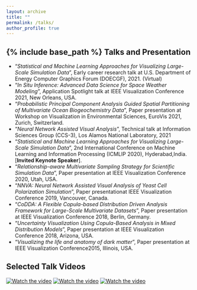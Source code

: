 ```yaml
---
layout: archive
title: ""
permalink: /talks/
author_profile: true
---
```

{% include base_path %}
Talks and Presentation
------
- “_Statistical and Machine Learning Approaches for Visualizing Large-Scale Simulation Data_”, Early career research talk at U.S. Department of Energy Computer Graphics Forum (DOECGF), 2021. (Virtual)
- “_In Situ Inference: Advanced Data Science for Space Weather Modeling_”, Application Spotlight talk at IEEE Visualization Conference 2021, New Orleans, USA.
- “_Probabilistic Principal Component Analysis Guided Spatial Partitioning of Multivariate Ocean Biogeochemistry Data_”, Paper presentation at Workshop on Visualization in Environmental Sciences, EuroVis 2021, Zurich, Switzerland.
- “_Neural Network Assisted Visual Analysis_”, Technical talk at Information Sciences Group (CCS-3), Los Alamos National Laboratory, 2021
- “_Statistical and Machine Learning Approaches for Visualizing Large-Scale Simulation Data_”, 2nd International Conference on Machine Learning and Information Processing (ICMLIP 2020), Hyderabad,India. \[**Invited Keynote Speaker**\].
- “_Relationship-aware Multivariate Sampling Strategy for Scientific Simulation Data_”, Paper presentation at IEEE Visualization Conference 2020, Utah, USA.
- “_NNVA: Neural Network Assisted Visual Analysis of Yeast Cell Polarization Simulation_”, Paper presentationat IEEE Visualization Conference 2019, Vancouver, Canada.
- “_CoDDA: A Flexible Copula-based Distribution Driven Analysis Framework for Large-Scale Multivariate Datasets_”, Paper presentation at IEEE Visualization Conference 2018, Berlin, Germany.
- “_Uncertainty Visualization Using Copula-Based Analysis in Mixed Distribution Models_”, Paper presentation at IEEE Visualization Conference 2018, Arizona, USA.
- “_Visualizing the life and anatomy of dark matter_”, Paper presentation at IEEE Visualization Conference2015, Illinois, USA.

Selected Talk Videos
------

[![Watch the video](https://img.youtube.com/vi/6iDfqljW9mc/default.jpg)](https://youtu.be/6iDfqljW9mc) [![Watch the video](https://img.youtube.com/vi/i6ozt0uTw9E/default.jpg)](https://youtu.be/i6ozt0uTw9E) [![Watch the video](https://img.youtube.com/vi/mL3vMr1GxOY/default.jpg)](https://youtu.be/mL3vMr1GxOY)
